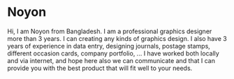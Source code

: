 # Noyon
Hi, I am Noyon from Bangladesh. I am a professional graphics designer more than 3 years. I can creating any kinds of graphics design. I also have 3 years of experience in data entry, designing journals, postage stamps, different occasion cards, company portfolio, ... I have worked both locally and via internet, and hope here also we can communicate and that I can provide you with the best product that will fit well to your needs.
